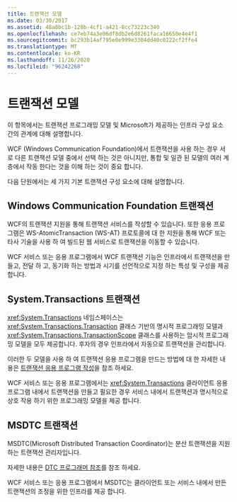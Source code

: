 ```yaml
---
title: 트랜잭션 모델
ms.date: 03/30/2017
ms.assetid: 48a8bc1b-128b-4cf1-a421-8cc73223c340
ms.openlocfilehash: ce7eb74a3e06df8db2e6d8261faca16650e4e4f1
ms.sourcegitcommit: bc293b14af795e0e999e3304dd40c0222cf2ffe4
ms.translationtype: MT
ms.contentlocale: ko-KR
ms.lasthandoff: 11/26/2020
ms.locfileid: "96242268"
---
```

# <a name="transaction-models"></a>트랜잭션 모델

이 항목에서는 트랜잭션 프로그래밍 모델 및 Microsoft가 제공하는 인프라 구성 요소 간의 관계에 대해 설명합니다.  
  
 WCF (Windows Communication Foundation)에서 트랜잭션을 사용 하는 경우 서로 다른 트랜잭션 모델 중에서 선택 하는 것은 아니지만, 통합 및 일관 된 모델의 여러 계층에서 작동 한다는 것을 이해 하는 것이 중요 합니다.  
  
 다음 단원에서는 세 가지 기본 트랜잭션 구성 요소에 대해 설명합니다.  
  
## <a name="windows-communication-foundation-transactions"></a>Windows Communication Foundation 트랜잭션  

 WCF의 트랜잭션 지원을 통해 트랜잭션 서비스를 작성할 수 있습니다. 또한 응용 프로그램은 WS-AtomicTransaction (WS-AT) 프로토콜에 대 한 지원을 통해 WCF 또는 타사 기술을 사용 하 여 빌드된 웹 서비스로 트랜잭션을 이동할 수 있습니다.  
  
 WCF 서비스 또는 응용 프로그램에서 WCF 트랜잭션 기능은 인프라에서 트랜잭션을 만들고, 전달 하 고, 동기화 하는 방법과 시기를 선언적으로 지정 하는 특성 및 구성을 제공 합니다.  
  
## <a name="systemtransactions-transactions"></a>System.Transactions 트랜잭션  

 <xref:System.Transactions> 네임스페이스는 <xref:System.Transactions.Transaction> 클래스 기반의 명시적 프로그래밍 모델과 <xref:System.Transactions.TransactionScope> 클래스를 사용하는 암시적 프로그래밍 모델을 모두 제공합니다. 후자의 경우 인프라에서 자동으로 트랜잭션을 관리합니다.  
  
 이러한 두 모델을 사용 하 여 트랜잭션 응용 프로그램을 만드는 방법에 대 한 자세한 내용은 [트랜잭션 응용 프로그램 작성](https://go.microsoft.com/fwlink/?LinkId=94947)을 참조 하세요.  
  
 WCF 서비스 또는 응용 프로그램에서는 <xref:System.Transactions> 클라이언트 응용 프로그램 내에서 트랜잭션을 만들고 필요한 경우 서비스 내에서 트랜잭션과 명시적으로 상호 작용 하기 위한 프로그래밍 모델을 제공 합니다.  
  
## <a name="msdtc-transactions"></a>MSDTC 트랜잭션  

 MSDTC(Microsoft Distributed Transaction Coordinator)는 분산 트랜잭션을 지원하는 트랜잭션 관리자입니다.  
  
 자세한 내용은 [DTC 프로그래머 참조](/previous-versions/windows/desktop/ms686108(v=vs.85))를 참조 하세요.  
  
 WCF 서비스 또는 응용 프로그램에서 MSDTC는 클라이언트 또는 서비스 내에서 만든 트랜잭션의 조정을 위한 인프라를 제공 합니다.

